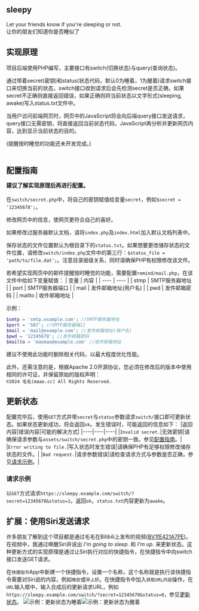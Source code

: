 ## sleepy
Let your friends know if you're sleeping or not.  
让你的朋友们知道你是否睡似了

## 实现原理

项目后端使用PHP编写，主要接口有switch(切换状态)与query(查询状态)。  

通过带着secret(密钥)和status(状态代码，默认0为睡着，1为醒着)请求switch接口来切换当前的状态，switch接口收到请求后会先检测secret是否正确，如果secret不正确则直接返回错误，如果正确则将当前状态以文字形式(sleeping, awake)写入status.txt文件中。  

当用户访问前端网页时，网页中的JavaScript将会向后端query接口发送请求，query接口无需密钥，将直接返回当前状态代码，JavaScript再分析并更新网页内容，达到显示当前状态的目的。  

(提醒按时睡觉的功能还未开发完成。)
<br><br>

## <span id="configGuide">配置指南</span> <p style="font-size: 70%;">建议了解实现原理后再进行配置。</a>
在`switch/secret.php`中，将自己的密钥赋值给变量`secret`，例如`$secret = '12345678';`。

修改网页中的信息，使网页更符合自己的喜好。

如果修改过服务器默认文档，请将`index.php`及`index.html`加入默认文档列表中。

保存状态的文件位置默认为根目录下的`status.txt`。如果想要更改储存状态的文件位置，请修改`switch/index.php`文件中的第三行：`$status_file = 'path/to/file.dat';`。注意目录层级关系，同时请确保PHP有权限修改该文件。

若希望实现网页中的邮件提醒按时睡觉的功能，需要配置`remind/mail.php`，在该文件中给如下变量赋值：
| 变量 | 内容 |
| ---- | ---- |
| stmp | SMTP服务器地址 |
| port | SMTP服务器端口 |
| mail | 发件邮箱地址(用户名) |
| pwd | 发件邮箱密码 |
| mailto | 收件邮箱地址 |

示例：
```php
$smtp = 'smtp.example.com'; //SMTP服务器地址
$port = '587'; //SMTP服务器端口
$mail = 'mail@example.com'; //发件邮箱地址(用户名)
$pwd = '12345678'; //发件邮箱密码
$mailto = 'maomao@example.com' //收件邮箱地址
```
建议不使用此功能时删除相关代码，以最大程度优化性能。

此外，还需注意的是，根据Apache 2.0开源协议，您必须在修改后的版本中使用相同的许可证，并保留原始的版权声明：  
`©2024 毛毛(maao.cc) All Rights Reserved.`

## <span id="updateStatus">更新状态</span>
配置完毕后，使用`GET`方式并带`secret`与`status`参数请求`switch/`接口即可更新状态。如果状态更新成功，将会返回`ok`。发生错误时，可能返回的信息如下：
|返回内容|错误内容|可能的解决方式|
|----|----|----|
|`Invalid secret.`|无效密钥|请确保请求参数与`assets/switch/secret.php`中的密钥一致。参见[配置指南](#configGuide)。|
|`Error writing to file.`|写入状态时发生错误|请确保PHP有足够权限修改储存状态的文件。|
|`Bad request.`|请求参数错误|请检查请求方式与参数是否正确，参见[请求示例](#requestEg)。|

### <span id="requestEg">请求示例</span>
以`GET`方式请求`https://sleepy.example.com/switch/?secret=12345678&status=1`，返回`ok`，`status.txt`内容更新为`awake`。

## 扩展：使用Siri发送请求
许多朋友了解到这个项目都是通过毛毛在Bilibili上发布的视频([BV1fE421A7PE](https://www.bilibili.com/video/BV1fE421A7PE))。在视频中，我通过唤醒Siri并说出 *I'm going to sleep.* 和 *I'm up.* 来更新状态。这种更新方式的实现原理是通过让Siri执行对应的快捷指令，在快捷指令中向switch接口发送GET请求。

在`快捷指令`App中新建一个快捷指令，设置一个名称，这个名称就是执行该快捷指令需要对Siri说的内容，例如`晚安`或`早上好`。在快捷指令中加入`获取URL内容`操作，在`URL`输入框中，输入合成后的更新请求URL，例如`https://sleepy.example.com/switch/?secret=12345678&status=0`，参见[更新状态](#updateStatus)。
![示例：更新状态为睡着](https://api.maao.cc/static/sleepy/readme/awake.jpg "示例：更新状态为睡着")![示例：更新状态为醒着](https://api.maao.cc/static/sleepy/readme/sleeping.jpg "示例：更新状态为醒着")